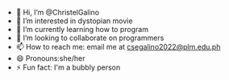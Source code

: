 - 👋 Hi, I’m @ChristelGalino
- 👀 I’m interested in dystopian movie
- 🌱 I’m currently learning how to program
- 💞️ I’m looking to collaborate on programmers
- 📫 How to reach me: email me at csegalino2022@plm.edu.ph
- 😄 Pronouns:she/her
- ⚡ Fun fact: I'm a bubbly person

<!---
ChristelGalino/ChristelGalino is a ✨ special ✨ repository because its `README.md` (this file) appears on your GitHub profile.
You can click the Preview link to take a look at your changes.
--->
